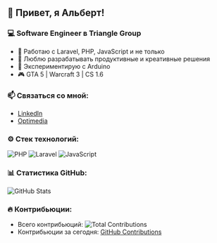 ## 👋 Привет, я Альберт!  
### 💻 Software Engineer в Triangle Group  
- 🔧 Работаю с Laravel, PHP, JavaScript и не только  
- 🚀 Люблю разрабатывать продуктивные и креативные решения  
- 🎨 Экспериментирую с Arduino
- 🎮 GTA 5 | Warcraft 3 | CS 1.6   

### 📫 Связаться со мной:  
- [LinkedIn](ссылка)  
- [Optimedia](https://optimedia.uz)  

### ⚙️ Стек технологий:  
![PHP](https://img.shields.io/badge/-PHP-777BB4?logo=php&logoColor=white) 
![Laravel](https://img.shields.io/badge/-Laravel-FF2D20?logo=laravel&logoColor=white) 
![JavaScript](https://img.shields.io/badge/-JavaScript-F7DF1E?logo=javascript&logoColor=black)  

### 📊 Статистика GitHub:  
![GitHub Stats](https://github-readme-stats.vercel.app/api?username=Albert2106&show_icons=true&theme=radical)  

### 🔥 Контрибьюции:  
- Всего контрибьюций: ![Total Contributions](https://github-readme-streak-stats.herokuapp.com/?user=Albert2106&theme=radical)  
- Контрибьюции за сегодня: [GitHub Contributions](https://github.com/Albert2106)
